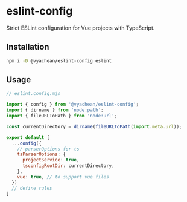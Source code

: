 # eslint-config

Strict ESLint configuration for Vue projects with TypeScript.

## Installation

```bash
npm i -D @vyachean/eslint-config eslint
```

## Usage

```mjs
// eslint.config.mjs

import { config } from '@vyachean/eslint-config';
import { dirname } from 'node:path';
import { fileURLToPath } from 'node:url';

const currentDirectory = dirname(fileURLToPath(import.meta.url));

export default [
  ...config({
    // parserOptions for ts
    tsParserOptions: {
      projectService: true,
      tsconfigRootDir: currentDirectory,
    },
    vue: true, // to support vue files
  })
  // define rules
]

```